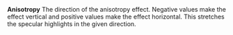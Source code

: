 <tr>
<td><strong>Anisotropy</strong></td>
<td>The direction of the anisotropy effect. Negative values make the effect vertical and positive values make the effect horizontal. This stretches the specular highlights in the given direction.</td>
</tr>
